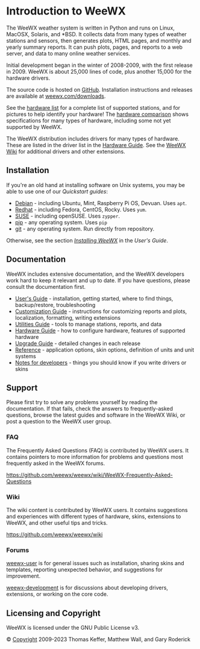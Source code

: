 # Introduction to WeeWX

The WeeWX weather system is written in Python and runs on Linux, MacOSX,
Solaris, and *BSD. It collects data from many types of weather stations and
sensors, then generates plots, HTML pages, and monthly and yearly summary
reports. It can push plots, pages, and reports to a web server, and data to
many online weather services.

Initial development began in the winter of 2008-2009, with the first release in
2009. WeeWX is about 25,000 lines of code, plus another 15,000 for the hardware
drivers.

The source code is hosted on [GitHub](https://github.com/weewx/weewx).
Installation instructions and releases are available at
[weewx.com/downloads](http://weewx.com/downloads).

See the [hardware list](https://weewx.com/hardware.html) for a complete list
of supported stations, and for pictures to help identify your hardware!  The
[hardware comparison](https://weewx.com/hwcmp.html) shows specifications for
many types of hardware, including some not yet supported by WeeWX.

The WeeWX distribution includes drivers for many types of hardware. These
are listed in the driver list in the [Hardware Guide](hardware/drivers.md).
See the [WeeWX Wiki](https://github.com/weewx/weewx/wiki) for additional
drivers and other extensions.


## Installation

If you're an old hand at installing software on Unix systems, you may be able
to use one of our _Quickstart guides_:

* [Debian](../quickstarts/debian.md) - including Ubuntu, Mint, Raspberry Pi 
  OS, Devuan. Uses `apt`.
* [Redhat](../quickstarts/redhat.md) - including Fedora, CentOS, Rocky. Uses
  `yum`.
* [SUSE](../quickstarts/suse.md) - including openSUSE. Uses `zypper`.
* [pip](../quickstarts/pip.md) - any operating system. Uses `pip`
* [git](../quickstarts/git.md) - any operating system. Run directly from
  repository.

Otherwise, see the section [_Installing WeeWX_](usersguide/installing.md) in
the _User's Guide_.

## Documentation

WeeWX includes extensive documentation, and the WeeWX developers work hard to
keep it relevant and up to date. If you have questions, please consult the
documentation first.

* [User's Guide](usersguide/introduction.md) - installation, getting started,
  where to find things, backup/restore, troubleshooting
* [Customization Guide](custom/introduction.md) - instructions for customizing
  reports and plots, localization, formatting, writing extensions
* [Utilities Guide](utilities/weewxd.md) - tools to manage stations, reports,
  and data
* [Hardware Guide](hardware/drivers.md) - how to configure hardware, features
  of supported hardware
* [Upgrade Guide](upgrade.md) - detailed changes in each release
* [Reference](reference/weewx-options/introduction.md) - application options,
  skin options, definition of units and unit systems
* [Notes for developers](devnotes.md) - things you should know if you write
  drivers or skins

## Support

Please first try to solve any problems yourself by reading the documentation.
If that fails, check the answers to frequently-asked questions, browse the
latest guides and software in the WeeWX Wiki, or post a question to the WeeWX
user group.

### FAQ

The Frequently Asked Questions (FAQ) is contributed by WeeWX users. It contains
pointers to more information for problems and questions most frequently asked
in the WeeWX forums.

https://github.com/weewx/weewx/wiki/WeeWX-Frequently-Asked-Questions

### Wiki

The wiki content is contributed by WeeWX users. It contains suggestions and
experiences with different types of hardware, skins, extensions to WeeWX, and
other useful tips and tricks.

https://github.com/weewx/weewx/wiki

### Forums

[weewx-user](https://groups.google.com/group/weewx-user) is for general issues
such as installation, sharing skins and templates, reporting unexpected
behavior, and suggestions for improvement.

[weewx-development](https://groups.google.com/group/weewx-development) is for
discussions about developing drivers, extensions, or working on the core code.

## Licensing and Copyright

WeeWX is licensed under the GNU Public License v3.

© [Copyright](copyright.md) 2009-2023 Thomas Keffer, Matthew Wall, and Gary
Roderick
